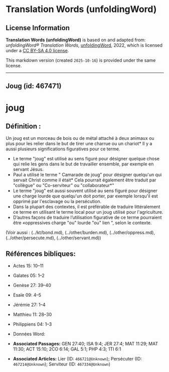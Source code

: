 # Translation Words (unfoldingWord)

## License Information

**Translation Words (unfoldingWord)** is based on and adapted from: _unfoldingWord® Translation Words_, [unfoldingWord](https://unfoldingword.org/utw), 2022, which is licensed under a [CC BY-SA 4.0 license](https://creativecommons.org/licenses/by-sa/4.0/legalcode.en).

This markdown version (created `2025-10-16`) is provided under the same license.



--------------------------------

## Joug (id: 467471)

joug
====

Définition :
------------

Un joug est un morceau de bois ou de métal attaché à deux animaux ou plus pour les relier dans le but de tirer une charrue ou un chariot\* Il y a aussi plusieurs significations figuratives pour ce terme.

* Le terme "joug" est utilisé au sens figuré pour désigner quelque chose qui relie les gens dans le but de travailler ensemble, par exemple en servant Jésus.
* Paul a utilisé le terme " Camarade de joug" pour désigner quelqu'un qui servait Christ comme il était\* Cela pourrait également être traduit par "collègue" ou "Co\-serviteur" ou "collaborateur\*"
* Le terme "joug" est aussi souvent utilisé au sens figuré pour désigner une charge lourde que quelqu'un doit porter, par exemple lorsqu'il est opprimé par l'esclavage ou la persécution.
* Dans la plupart des contextes, il est préférable de traduire littéralement ce terme en utilisant le terme local pour un joug utilisé pour l'agriculture.
* D’autres façons de traduire l’utilisation figurative de ce terme pourraient être «oppressives charge "ou" lourde "ou" lien ", selon le contexte.

(Voir aussi : (../kt/bond.md), (../other/burden.md), (../other/oppress.md), (../other/persecute.md), (../other/servant.md))

Références bibliques:
---------------------

* Actes 15: 10–11
* Galates 05: 1–2
* Genèse 27: 39–40
* Esaïe 09: 4–5
* Jérémie 27: 1–4
* Matthieu 11: 28–30
* Philippiens 04: 1–3
* Données Word:

* **Associated Passages:** GEN 27:40; ISA 9:4; JER 27:4; MAT 11:29; MAT 11:30; ACT 15:10; 2CO 6:14; GAL 5:1; PHP 4:3; 1TI 6:1
* **Associated Articles:** Lier (ID: `466721@Unknown`); Persécuter (ID: `467214@Unknown`); Serviteur (ID: `467334@Unknown`)

